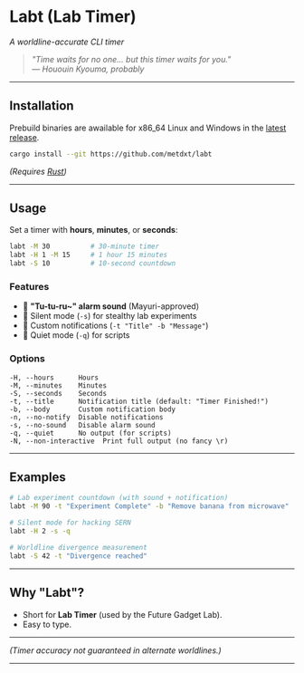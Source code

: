 # **Labt (Lab Timer)**  
*A worldline-accurate CLI timer*  

> *"Time waits for no one... but this timer waits for you."*  
> — *Hououin Kyouma, probably*  

---

## **Installation**  

Prebuild binaries are awailable for x86_64 Linux and Windows in the [latest release](https://github.com/metdxt/labt/releases/latest).

```bash
cargo install --git https://github.com/metdxt/labt
```
*(Requires [Rust](https://rustup.rs/))*  

---

## **Usage**  
Set a timer with **hours**, **minutes**, or **seconds**:  
```bash
labt -M 30          # 30-minute timer
labt -H 1 -M 15     # 1 hour 15 minutes
labt -S 10          # 10-second countdown
```

### **Features**  
- 🔔 **"Tu-tu-ru~" alarm sound** (Mayuri-approved)  
- 🔕 Silent mode (`-s`) for stealthy lab experiments  
- 📝 Custom notifications (`-t "Title" -b "Message"`)  
- 🤫 Quiet mode (`-q`) for scripts  

### **Options**  
```
-H, --hours      Hours  
-M, --minutes    Minutes  
-S, --seconds    Seconds  
-t, --title      Notification title (default: "Timer Finished!")  
-b, --body       Custom notification body  
-n, --no-notify  Disable notifications  
-s, --no-sound   Disable alarm sound  
-q, --quiet      No output (for scripts)  
-N, --non-interactive  Print full output (no fancy \r)  
```

---

## **Examples**  
```bash
# Lab experiment countdown (with sound + notification)  
labt -M 90 -t "Experiment Complete" -b "Remove banana from microwave"  

# Silent mode for hacking SERN  
labt -H 2 -s -q  

# Worldline divergence measurement  
labt -S 42 -t "Divergence reached"  
```

---

## **Why "Labt"?**  
- Short for **Lab Timer** (used by the Future Gadget Lab).  
- Easy to type.  

---

*(Timer accuracy not guaranteed in alternate worldlines.)*  

---
